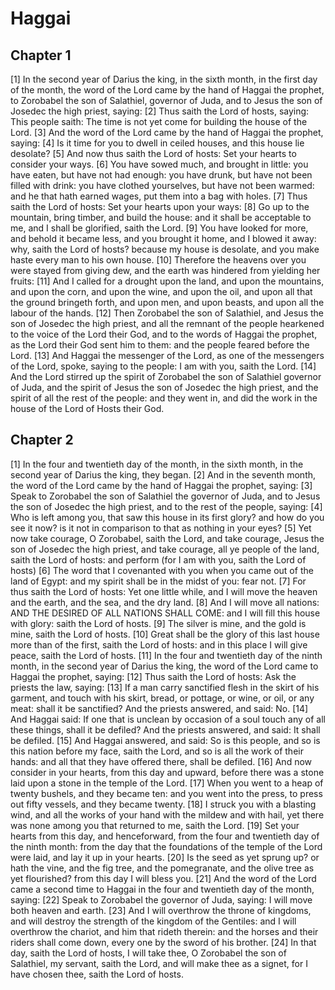 # Haggai

## Chapter 1 <!-- scripture:1 -->

[1] In the second year of Darius the king, in the sixth month, in the first day of the month, the word of the Lord came by the hand of Haggai the prophet, to Zorobabel the son of Salathiel, governor of Juda, and to Jesus the son of Josedec the high priest, saying:
[2] Thus saith the Lord of hosts, saying: This people saith: The time is not yet come for building the house of the Lord.
[3] And the word of the Lord came by the hand of Haggai the prophet, saying:
[4] Is it time for you to dwell in ceiled houses, and this house lie desolate?
[5] And now thus saith the Lord of hosts: Set your hearts to consider your ways.
[6] You have sowed much, and brought in little: you have eaten, but have not had enough: you have drunk, but have not been filled with drink: you have clothed yourselves, but have not been warmed: and he that hath earned wages, put them into a bag with holes.
[7] Thus saith the Lord of hosts: Set your hearts upon your ways:
[8] Go up to the mountain, bring timber, and build the house: and it shall be acceptable to me, and I shall be glorified, saith the Lord.
[9] You have looked for more, and behold it became less, and you brought it home, and I blowed it away: why, saith the Lord of hosts? because my house is desolate, and you make haste every man to his own house.
[10] Therefore the heavens over you were stayed from giving dew, and the earth was hindered from yielding her fruits:
[11] And I called for a drought upon the land, and upon the mountains, and upon the corn, and upon the wine, and upon the oil, and upon all that the ground bringeth forth, and upon men, and upon beasts, and upon all the labour of the hands.
[12] Then Zorobabel the son of Salathiel, and Jesus the son of Josedec the high priest, and all the remnant of the people hearkened to the voice of the Lord their God, and to the words of Haggai the prophet, as the Lord their God sent him to them: and the people feared before the Lord.
[13] And Haggai the messenger of the Lord, as one of the messengers of the Lord, spoke, saying to the people: I am with you, saith the Lord.
[14] And the Lord stirred up the spirit of Zorobabel the son of Salathiel governor of Juda, and the spirit of Jesus the son of Josedec the high priest, and the spirit of all the rest of the people: and they went in, and did the work in the house of the Lord of Hosts their God.

## Chapter 2 <!-- scripture:2 -->

[1] In the four and twentieth day of the month, in the sixth month, in the second year of Darius the king, they began.
[2] And in the seventh month, the word of the Lord came by the hand of Haggai the prophet, saying:
[3] Speak to Zorobabel the son of Salathiel the governor of Juda, and to Jesus the son of Josedec the high priest, and to the rest of the people, saying:
[4] Who is left among you, that saw this house in its first glory? and how do you see it now? is it not in comparison to that as nothing in your eyes?
[5] Yet now take courage, O Zorobabel, saith the Lord, and take courage, Jesus the son of Josedec the high priest, and take courage, all ye people of the land, saith the Lord of hosts: and perform (for I am with you, saith the Lord of hosts)
[6] The word that I covenanted with you when you came out of the land of Egypt: and my spirit shall be in the midst of you: fear not.
[7] For thus saith the Lord of hosts: Yet one little while, and I will move the heaven and the earth, and the sea, and the dry land.
[8] And I will move all nations: AND THE DESIRED OF ALL NATIONS SHALL COME: and I will fill this house with glory: saith the Lord of hosts.
[9] The silver is mine, and the gold is mine, saith the Lord of hosts.
[10] Great shall be the glory of this last house more than of the first, saith the Lord of hosts: and in this place I will give peace, saith the Lord of hosts.
[11] In the four and twentieth day of the ninth month, in the second year of Darius the king, the word of the Lord came to Haggai the prophet, saying:
[12] Thus saith the Lord of hosts: Ask the priests the law, saying:
[13] If a man carry sanctified flesh in the skirt of his garment, and touch with his skirt, bread, or pottage, or wine, or oil, or any meat: shall it be sanctified? And the priests answered, and said: No.
[14] And Haggai said: If one that is unclean by occasion of a soul touch any of all these things, shall it be defiled? And the priests answered, and said: It shall be defiled.
[15] And Haggai answered, and said: So is this people, and so is this nation before my face, saith the Lord, and so is all the work of their hands: and all that they have offered there, shall be defiled.
[16] And now consider in your hearts, from this day and upward, before there was a stone laid upon a stone in the temple of the Lord.
[17] When you went to a heap of twenty bushels, and they became ten: and you went into the press, to press out fifty vessels, and they became twenty.
[18] I struck you with a blasting wind, and all the works of your hand with the mildew and with hail, yet there was none among you that returned to me, saith the Lord.
[19] Set your hearts from this day, and henceforward, from the four and twentieth day of the ninth month: from the day that the foundations of the temple of the Lord were laid, and lay it up in your hearts.
[20] Is the seed as yet sprung up? or hath the vine, and the fig tree, and the pomegranate, and the olive tree as yet flourished? from this day I will bless you.
[21] And the word of the Lord came a second time to Haggai in the four and twentieth day of the month, saying:
[22] Speak to Zorobabel the governor of Juda, saying: I will move both heaven and earth.
[23] And I will overthrow the throne of kingdoms, and will destroy the strength of the kingdom of the Gentiles: and I will overthrow the chariot, and him that rideth therein: and the horses and their riders shall come down, every one by the sword of his brother.
[24] In that day, saith the Lord of hosts, I will take thee, O Zorobabel the son of Salathiel, my servant, saith the Lord, and will make thee as a signet, for I have chosen thee, saith the Lord of hosts.